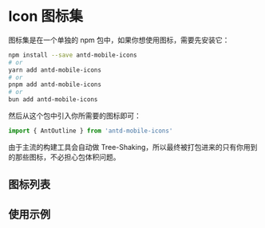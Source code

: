 # Icon 图标集

图标集是在一个单独的 npm 包中，如果你想使用图标，需要先安装它：

```bash
npm install --save antd-mobile-icons
# or
yarn add antd-mobile-icons
# or
pnpm add antd-mobile-icons
# or
bun add antd-mobile-icons
```

然后从这个包中引入你所需要的图标即可：

```js
import { AntOutline } from 'antd-mobile-icons'
```

由于主流的构建工具会自动做 Tree-Shaking，所以最终被打包进来的只有你用到的那些图标，不必担心包体积问题。

## 图标列表

<code src="./demo-all.tsx" inline="true"></code>

## 使用示例

<code src="./demo-single.tsx"></code>
